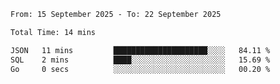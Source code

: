 <!--START_SECTION:waka-->

```txt
From: 15 September 2025 - To: 22 September 2025

Total Time: 14 mins

JSON   11 mins         █████████████████████░░░░   84.11 %
SQL    2 mins          ████░░░░░░░░░░░░░░░░░░░░░   15.69 %
Go     0 secs          ░░░░░░░░░░░░░░░░░░░░░░░░░   00.20 %
```

<!--END_SECTION:waka-->
